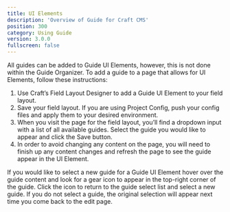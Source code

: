 ```yaml
---
title: UI Elements
description: 'Overview of Guide for Craft CMS'
position: 300
category: Using Guide
version: 3.0.0
fullscreen: false
---
```


All guides can be added to Guide UI Elements, however, this is not done within the Guide Organizer. To add a guide to a page that allows for UI Elements, follow these instructions:

1. Use Craft’s Field Layout Designer to add a Guide UI Element to your field layout.
2. Save your field layout. If you are using Project Config, push your config files and apply them to your desired environment.
3. When you visit the page for the field layout, you’ll find a dropdown input with a list of all available guides. Select the guide you would like to appear and click the Save button.
4. In order to avoid changing any content on the page, you will need to finish up any content changes and refresh the page to see the guide appear in the UI Element.

If you would like to select a new guide for a Guide UI Element hover over the guide content and look for a gear icon to appear in the top-right corner of the guide. Click the icon to return to the guide select list and select a new guide. If you do not select a guide, the original selection will appear next time you come back to the edit page.